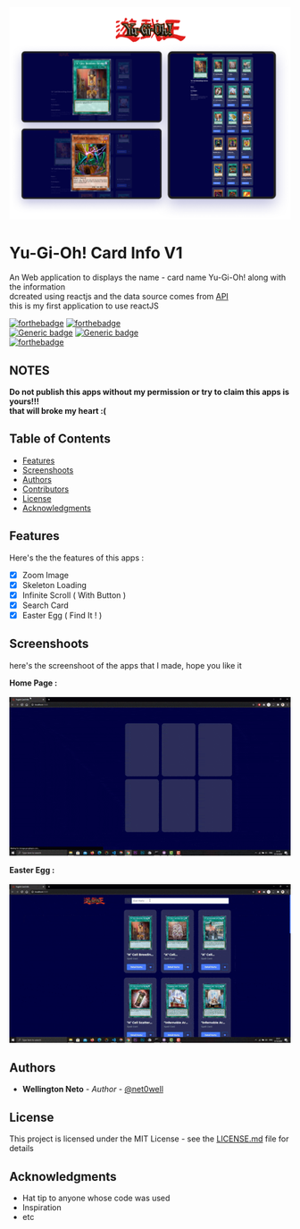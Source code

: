 <p align="center">
<img src="screenshoot/pg.png" width="600px" /><br>
</p>

# Yu-Gi-Oh! Card Info V1

An Web application to displays the name - card name Yu-Gi-Oh! along with the information <br>
dcreated using reactjs and the data source comes from [API](https://db.ygoprodeck.com/)<br>
this is my first application to use reactJS

[![forthebadge](https://forthebadge.com/images/badges/uses-js.svg)](https://forthebadge.com) [![forthebadge](https://forthebadge.com/images/badges/built-by-developers.svg)](https://forthebadge.com)<br>
[![Generic badge](https://img.shields.io/badge/MAINTENANCING-YES-success.svg)](https://shields.io/) [![Generic badge](https://img.shields.io/badge/contributor-2-blue.svg)](https://shields.io/)<br>
[![forthebadge](https://forthebadge.com/images/badges/built-with-love.svg)](https://forthebadge.com)

## NOTES

**Do not publish this apps without my permission or try to claim this apps is yours!!!** <br>
**that will broke my heart :(**

## Table of Contents

- [Features](#features)
- [Screenshoots](#screenshoots)
- [Authors](#authors)
- [Contributors](#contibutors)
- [License](#license)
- [Acknowledgments](#acknowledgments)

## Features

Here's the the features of this apps :

- [x] Zoom Image
- [x] Skeleton Loading
- [x] Infinite Scroll ( With Button )
- [x] Search Card
- [x] Easter Egg ( Find It ! )

## Screenshoots

here's the screenshoot of the apps that I made, hope you like it

**Home Page :**<br><br>
<img src="screenshoot/1.gif" width="800px" /><br>

**Easter Egg :**<br><br>
<img src="screenshoot/2.gif" width="800px" /><br>

## Authors

- **Wellington Neto** - _Author_ - [@net0well](https://www.github.com/net0well)

## License

This project is licensed under the MIT License - see the [LICENSE.md](LICENSE) file for details

## Acknowledgments

- Hat tip to anyone whose code was used
- Inspiration
- etc
